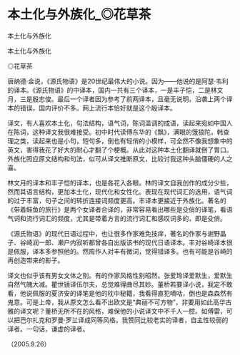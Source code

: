 # 本土化与外族化_◎花草茶

本土化与外族化

本土化与外族化

◎花草茶

唐纳德·金说，《源氏物语》是20世纪最伟大的小说。因为——他说的是阿瑟·韦利的译本。《源氏物语》的中译本，国内一共有三个译本，一是丰子恺，二是林文月，三是殷志俊。最后一个译者因为参考了前两译本，且毫无说明，沿袭上两个译本的错误，国内评价不多。网上流行本恰好就是这个殷译本。

译文，有人喜欢本土化，句法结构，语气词，陈词滥调的成语，读起来宛如中国人在陈词，这种译文我很难接受。初中时代读傅东华的《飘》，满眼的饿狼陀，韩查理之类，读起来也是小句，短句多，倒也有轻俏的小模样，可全然不像我想象中的英文，害得我花了好大的耐心才翻了个梗概。从此对这种本土化翻译就倒了胃口。外族化照应原文结构和句法，似可从译文推断原文，比较讨我这种头脑僵硬的人之喜。

林文月的译本和丰子恺的译本，也是各花入各眼。林的译文自我创作的成分少些，然而其语言结构，更加本土化，现代化和女性化。表现在现代词汇的选用，语气词的过于丰富，句子之间的转折连接词频度更高。丰译本更接近于外族化。著名的《带着鲑鱼的旅行》是两个女译者合译的，非常容易看出哪些是殳俏的译笔，看语气词和流行词汇的频度，尤其是带着方言的流行词汇和感叹词多的，即是殳俏。

《源氏物语》的现代日语过程中，也让很多作家难免技痒，著名的作家与谢野晶子、谷崎润一郎、濑户内寂听都曾各自出版该书的现代日语译本。丰对谷崎译本很是佩服，译本多参照他的。然周作人对丰有微词，觉得错译多。也有可能是谷崎的再创造带来的影子。

译文也似乎该有男女文体之别。有的作家风格性别昭然。张爱玲译爱默生，爱默生自然气魄大减。瞿世镜译伍尔夫，总觉难得曲尽其妙。董桥若要译小说，我定不敢看，他说佩服的夏济安的译笔是他的枕中秘籍，我看得直犯嘀咕，倒也是森森然有鬼意。可是上帝，我从原文怎么看不出欧文是“典丽不可方物”，非要用如此高华古雅的译文呢？董桥无所不在的风格，难保他的小说译文中不千人一腔。如傅雷，可以把巴尔扎克和罗曼·罗兰译成同等风格。我赞同比较老实的译者，自主性较弱的译者。一句话，谦虚的译者。

（2005.9.26）